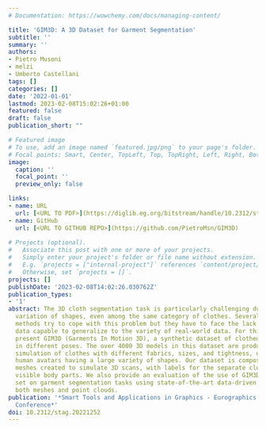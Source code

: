 ```yaml
---
# Documentation: https://wowchemy.com/docs/managing-content/

title: 'GIM3D: A 3D Dataset for Garment Segmentation'
subtitle: ''
summary: ''
authors:
- Pietro Musoni
- melzi
- Umberto Castellani
tags: []
categories: []
date: '2022-01-01'
lastmod: 2023-02-08T15:02:26+01:00
featured: false
draft: false
publication_short: ""

# Featured image
# To use, add an image named `featured.jpg/png` to your page's folder.
# Focal points: Smart, Center, TopLeft, Top, TopRight, Left, Right, BottomLeft, Bottom, BottomRight.
image:
  caption: ''
  focal_point: ''
  preview_only: false

links:
- name: URL
  url: [<URL TO PDF>](https://diglib.eg.org/bitstream/handle/10.2312/stag20221252/021-028.pdf)
- name: GitHub
  url: [<URL TO GITHUB REPO>](https://github.com/PietroMsn/GIM3D)
  
# Projects (optional).
#   Associate this post with one or more of your projects.
#   Simply enter your project's folder or file name without extension.
#   E.g. `projects = ["internal-project"]` references `content/project/deep-learning/index.md`.
#   Otherwise, set `projects = []`.
projects: []
publishDate: '2023-02-08T14:02:26.030762Z'
publication_types:
- '1'
abstract: The 3D cloth segmentation task is particularly challenging due to the extreme
  variation of shapes, even among the same category of clothes. Several data-driven
  methods try to cope with this problem but they have to face the lack of available
  data capable to generalize to the variety of real-world data. For this reason, we
  present GIM3D (Garments In Motion 3D), a synthetic dataset of clothed 3D human characters
  in different poses. The over 4000 3D models in this dataset are produced by a physical
  simulation of clothes with different fabrics, sizes, and tightness, using animated
  human avatars having a large variety of shapes. Our dataset is composed of single
  meshes created to simulate 3D scans, with labels for the separate clothes and the
  visible body parts. We also provide an evaluation of the use of GIM3D as a training
  set on garment segmentation tasks using state-of-the-art data-driven methods for
  both meshes and point clouds.
publication: '*Smart Tools and Applications in Graphics - Eurographics Italian Chapter
  Conference*'
doi: 10.2312/stag.20221252
---
```

